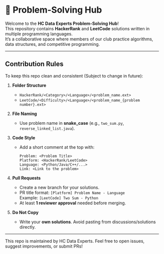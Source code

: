 # 🚀 Problem-Solving Hub

Welcome to the **HC Data Experts Problem-Solving Hub**!  
This repository contains **HackerRank** and **LeetCode** solutions written in multiple programming languages.  
It’s a collaborative space where members of our club practice algorithms, data structures, and competitive programming.

---

## Contribution Rules 
To keep this repo clean and consistent (Subject to change in future):

1. **Folder Structure**  
   - `HackerRank/<Category>/<Language>/<problem_name.ext>`  
   - `LeetCode/<Difficulty>/<Language>/<problem_name_{problem number}.ext>`

2. **File Naming**  
   - Use problem name in **snake_case** (e.g., `two_sum.py`, `reverse_linked_list.java`).  

3. **Code Style**  
   - Add a short comment at the top with:
     ```text
     Problem: <Problem Title>
     Platform: <HackerRank/LeetCode>
     Language: <Python/Java/C++/...>
     Link: <Link to the problem>
     ```

4. **Pull Requests**  
   - Create a new branch for your solutions.  
   - PR title format: `[Platform] Problem Name - Language`  
     Example: `[LeetCode] Two Sum - Python`  
   - At least **1 reviewer approval** needed before merging.  

5. **Do Not Copy**  
   - Write your **own solutions**. Avoid pasting from discussions/solutions directly.  

---

This repo is maintained by HC Data Experts.
Feel free to open issues, suggest improvements, or submit PRs!

